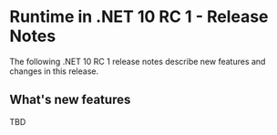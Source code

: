 # Runtime in .NET 10 RC 1 - Release Notes

The following .NET 10 RC 1 release notes describe new features and changes in this release.

## What's new features

TBD

